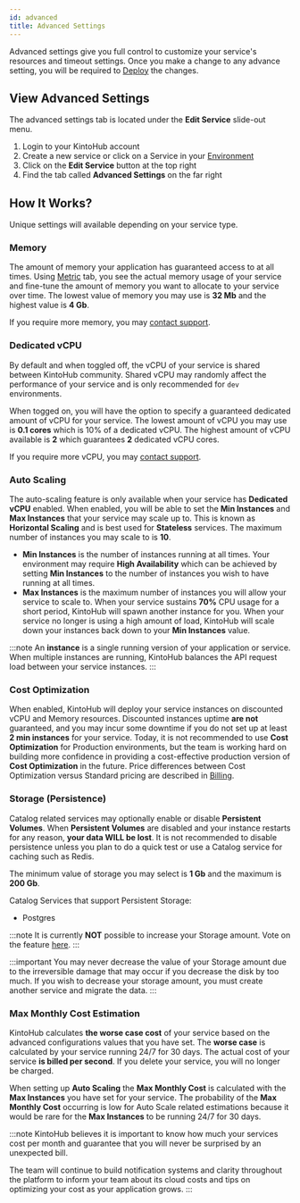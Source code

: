 ```yaml
---
id: advanced
title: Advanced Settings
---
```


Advanced settings give you full control to customize your service's resources and timeout settings.
Once you make a change to any advance setting, you will be required to [Deploy](anatomy-deploy.md) the changes.

## View Advanced Settings

The advanced settings tab is located under the **Edit Service** slide-out menu.

1. Login to your KintoHub account
2. Create a new service or click on a Service in your [Environment](anatomy/anatomy-environment.md)
3. Click on the **Edit Service** button at the top right
4. Find the tab called **Advanced Settings** on the far right

## How It Works?

Unique settings will available depending on your service type.

### Memory

The amount of memory your application has guaranteed access to at all times.
Using [Metric](anatomy-metrics.md) tab, you see the actual memory usage of your service and fine-tune the amount of memory you want to allocate to your service over time.
The lowest value of memory you may use is **32 Mb** and the highest value is **4 Gb**.

If you require more memory, you may [contact support](https://www.kintohub.com/contact-us).

### Dedicated vCPU

By default and when toggled off, the vCPU of your service is shared between KintoHub community.
Shared vCPU may randomly affect the performance of your service and is only recommended for `dev` environments.

When togged on, you will have the option to specify a guaranteed dedicated amount of vCPU for your service.
The lowest amount of vCPU you may use is **0.1 cores** which is 10% of a dedicated vCPU.
The highest amount of vCPU available is **2** which guarantees **2** dedicated vCPU cores.

If you require more vCPU, you may [contact support](https://www.kintohub.com/contact-us).

### Auto Scaling

The auto-scaling feature is only available when your service has **Dedicated vCPU** enabled.
When enabled, you will be able to set the **Min Instances** and **Max Instances** that your service may scale up to.
This is known as **Horizontal Scaling** and is best used for **Stateless** services.
The maximum number of instances you may scale to is **10**.

* **Min Instances** is the number of instances running at all times. Your environment may require **High Availability** which can be achieved by setting **Min Instances** to the number of instances you wish to have running at all times.
* **Max Instances** is the maximum number of instances you will allow your service to scale to. When your service sustains **70%** CPU usage for a short period, KintoHub will spawn another instance for you. When your service no longer is using a high amount of load, KintoHub will scale down your instances back down to your **Min Instances** value.

:::note
An **instance** is a single running version of your application or service. When multiple instances are running, KintoHub balances the API request load between your service instances.
:::

### Cost Optimization

When enabled, KintoHub will deploy your service instances on discounted vCPU and Memory resources.
Discounted instances uptime **are not** guaranteed, and you may incur some downtime if you do not set up at least **2 min instances** for your service.
Today, it is not recommended to use **Cost Optimization** for Production environments, but the team is working hard on building more confidence in providing a cost-effective production version of **Cost Optimization** in the future.
Price differences between Cost Optimization versus Standard pricing are described in [Billing](anatomy-billing.md).

### Storage (Persistence)
    
Catalog related services may optionally enable or disable **Persistent Volumes**. When **Persistent Volumes** are disabled and your instance restarts for any reason, **your data WILL be lost**.
It is not recommended to disable persistence unless you plan to do a quick test or use a Catalog service for caching such as Redis.

The minimum value of storage you may select is **1 Gb** and the maximum is **200 Gb**.

Catalog Services that support Persistent Storage:

* Postgres

:::note
It is currently **NOT** possible to increase your Storage amount. Vote on the feature [here](https://feedback.kintohub.com/feature-requests/p/increase-persistent-storage-disk-size).
:::

:::important
You may never decrease the value of your Storage amount due to the irreversible damage that may occur if you decrease the disk by too much.
If you wish to decrease your storage amount, you must create another service and migrate the data.
:::

### Max Monthly Cost Estimation

KintoHub calculates **the worse case cost** of your service based on the advanced configurations values that you have set.
The **worse case** is calculated by your service running 24/7 for 30 days.
The actual cost of your service **is billed per second**.
If you delete your service, you will no longer be charged.

When setting up **Auto Scaling** the **Max Monthly Cost** is calculated with the **Max Instances** you have set for your service.
The probability of the **Max Monthly Cost** occurring is low for Auto Scale related estimations because it would be rare for the **Max Instances** to be running 24/7 for 30 days.

:::note
KintoHub believes it is important to know how much your services cost per month and guarantee that you will never be surprised by an unexpected bill.

The team will continue to build notification systems and clarity throughout the platform to inform your team about its cloud costs and tips on optimizing your cost as your application grows.
:::
